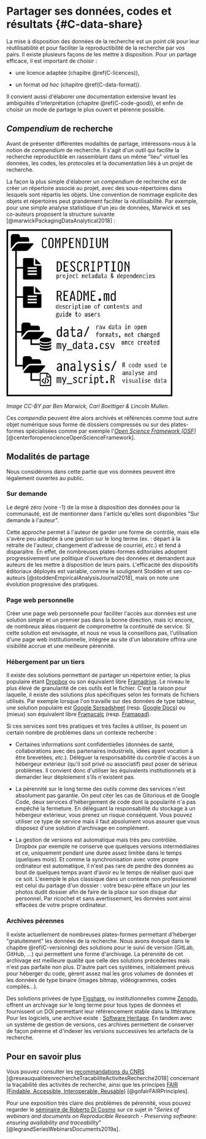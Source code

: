 # Partager ses données, codes et résultats  {#C-data-share}

La mise à disposition des données de la recherche est un point clé pour leur
réutilisabilité et pour faciliter la reproductibilité de la recherche par vos
pairs. Il existe plusieurs façons de les mettre à disposition. Pour un partage efficace, il est important de choisir :

- une licence adaptée (chapitre \@ref(C-licences)), 

- un format *ad hoc* (chapitre \@ref(C-data-format)).

Il convient aussi d'élaborer une documentation extensive levant les
ambiguïtés d'interprétation (chapitre \@ref(C-code-good)), et enfin de choisir
un mode de partage le plus ouvert et pérenne possible.


## *Compendium* de recherche

Avant de présenter différentes modalités de partage, intéressons-nous à la notion de *compendium* de recherche.
Il s'agit d'un outil qui facilite la recherche
reproductible en rassemblant dans un même "lieu" virtuel les données, les
codes, les protocoles et la documentation liés à un projet de recherche.

La façon la plus simple d'élaborer un *compendium* de recherche est de créer un
répertoire associé au projet, avec des sous-répertoires dans lesquels sont
répartis les objets. Une convention de nommage explicite des objets et
répertoires peut grandement faciliter la réutilisabilité. Par exemple, pour une simple analyse
statistique d'un jeu de données, Marwick et ses co-auteurs proposent la structure suivante [@marwickPackagingDataAnalytical2018] :


![](img/marwick_2018.gif)

*Image CC-BY par Ben Marwick, Carl Boettiger & Lincoln Mullen.*

Ces *compendia* peuvent être alors archivés et référencés comme tout autre objet
numérique sous forme de dossiers compressés ou sur des plates-formes spécialisées
comme par exemple l'[*Open Science Framework (OSF)*](https://osf.io/) [@centerforopenscienceOpenScienceFramework]. 


## Modalités de partage

Nous considérons dans cette partie que vos données peuvent être légalement
ouvertes au public.


### Sur demande

Le degré zéro (voire -1) de la mise à disposition des données pour la communauté, 
est de mentionner dans l'article qu'elles sont disponibles "Sur demande à l'auteur". 

Cette approche permet à l'auteur de garder une forme de contrôle, mais elle s'avère peu adaptée à une gestion sur le long terme (ex. : départ à la retraite de l'auteur, changement d'adresse de courriel, *etc*.) et tend à disparaître. En effet, de nombreuses plates-formes éditoriales adoptent progressivement une politique d'ouverture des données et demandent aux auteurs de les mettre à disposition de leurs pairs. L'efficacité des dispositifs éditoriaux déployés est variable, comme le soulignent Stodden et ses co-auteurs [@stoddenEmpiricalAnalysisJournal2018], mais on note une évolution progressive des pratiques. 

### Page web personnelle

Créer une page web personnelle pour faciliter l'accès aux données est une
solution simple et un premier pas dans la bonne direction, mais ici encore, de
nombreux aléas risquent de compromettre la continuité de service. Si cette
solution est envisagée, et nous ne vous la conseillons pas, l'utilisation
d'une page web institutionnelle, intégrée au site d'un laboratoire offrira
une visibilité accrue et une meilleure pérennité.

### Hébergement par un tiers 

Il existe des solutions permettant de partager un répertoire entier, la
plus populaire étant [Dropbox](https://www.dropbox.com/) ou son équivalent
libre [Framadrive](https://framadrive.org/login). Le niveau le plus élevé de granularité de ces outils est le fichier. C'est la raison pour laquelle, il existe des solutions
plus spécifiques selon les formats de fichiers utilisés. Par exemple lorsque
l'on travaille sur des données de type tableur, une solution
populaire est [Google Spreadsheet](https://spreadsheets.google.com/)
(resp. [Google Docs](https://docs.google.com/)) ou (mieux) son équivalent libre
[Framacalc](https://framacalc.org/) (resp. [Framapad](https://framapad.org/)).

Si ces services sont très pratiques et très faciles à utiliser, ils posent un
certain nombre de problèmes dans un contexte recherche :

* Certaines informations sont confidentielles (données de santé, collaborations
  avec des partenaires industriels, idées ayant vocation à être brevetées,
  *etc*.). Déléguer la responsabilité du contrôle d'accès à un hébergeur extérieur
  (qu'il soit privé ou associatif) peut poser de sérieux problèmes. Il convient
  donc d'utiliser les équivalents institutionnels et à demander leur déploiement
  s'ils n'existent pas.
  
* La pérennité sur le long terme des outils comme des services n'est absolument pas garantie. On peut citer les cas de Gitorious et de Google Code, deux services d'hébergement de code dont la popularité n'a pas empêché la fermeture. En déléguant la
  responsabilité du stockage à un hébergeur extérieur, vous prenez un risque
  conséquent. Vous pouvez utiliser ce type de service mais il faut absolument
  vous assurer que vous disposez d'une solution d'archivage en complément.
  
* La gestion de versions est automatique mais très peu contrôlée. Dropbox par
  exemple ne conserve que quelques versions intermédiaires et ce, uniquement
  pendant une durée assez limitée dans le temps (quelques mois). Et comme la
  synchronisation avec votre propre ordinateur est automatique, il n'est 
  pas rare de perdre des données au bout de quelques temps avant d'avoir eu le
  temps de réaliser quoi que ce soit. L'exemple le plus classique dans un
  contexte non professionnel est celui du partage d'un dossier : votre beau-père efface un jour les photos dudit dossier afin de faire de la place sur son disque dur personnel. Par ricochet et sans avertissement, les données sont ainsi effacées de votre propre ordinateur. 
  
### Archives pérennes

Il existe actuellement de nombreuses plates-formes permettant d'héberger
"gratuitement" les données de la recherche. Nous avons évoqué dans le chapitre
\@ref(C-versioning) des solutions pour le suivi de version (GitLab, GitHub,
...) qui permettent une forme d'archivage. La pérennité de cet archivage est
meilleure qualité que celle des solutions précédentes mais n'est pas parfaite non
plus. D'autre part ces systèmes, initialement prévus pour héberger du code,
gèrent assez mal les gros volumes de données et les données de type binaire
(images bitmap, vidéogrammes, codes compilés...).

Des solutions privées de type
[Figshare](https://figshare.com), ou institutionnelles comme
[Zenodo](https://zenodo.org), offrent un archivage sur le long terme pour tous types de données et fournissent 
un DOI permettant leur référencement stable dans la littérature. 
Pour les logiciels, une archive existe :
[Software Heritage](https://www.softwareheritage.org). En tandem avec un
système de gestion de versions, ces archives permettent de conserver de façon
pérenne et d'indexer les versions successives les artefacts de la recherche.


## Pour en savoir plus

Vous pouvez consulter les [recommandations du
CNRS](http://qualite-en-recherche.cnrs.fr/spip.php?article315) [@reseauqualiteenrechercheTracabiliteActivitesRecherche2018] concernant la traçabilité des activités de recherche, ainsi que les principes [FAIR (Findable,
Accessible, Interoperable, Reusable)](https://www.go-fair.org/fair-principles/) [@gofairFAIRPrinciples].

Pour une exposition très claire des problèmes de pérennité, vous
pouvez regarder le [séminaire de Roberto Di
Cosmo](https://github.com/alegrand/RR_webinars/blob/master/5_archiving_software_and_data/index.org) sur ce sujet *in* "*Series of webinars and documents on Reproducible Research - Preserving software: ensuring availability and traceability*" [@legrandSeriesWebinarsDocuments2019a].
 
